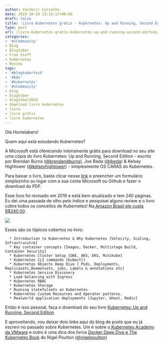 ```yaml
---
author: Valdecir Carvalho
date: 2019-10-29 13:15:17+00:00
draft: false
title: 'Livro Kubernetes grátis - Kubernetes: Up and Running, Second Edition'
type: post
url: /livro-kubernetes-gratis-kubernetes-up-and-running-second-edition/
categories:
- '#vCommunity'
- Blog
- Blogtober
- Free Stuff
- Kubernetes
- Review
tags:
- '#blogtobertech'
- '#k8s'
- '#kubernetes'
- '#vCommunity'
- blog
- blogtober
- blogtober2019
- download livro kubernetes
- livro
- livro grátis
- livro kubernetes
---
```


Olá Homelabers!

Quem aqui está estudando Kubernetes?

A Microsoft está oferecendo inteiramente grátis para download no seu site uma cópia do livro Kubernetes: Up and Running, Second Edition - escrito por Brendan Burns ([@brendandburns](https://twitter.com/brendandburns)), Joe Beda ([@jbeda](https://twitter.com/jbeda)) & Kelsey Hightower ([@kelseyhightower](https://twitter.com/kelseyhightower)) - simplesmente OS CARAS do Kubernetes.

Para baixar o livro, basta clicar nesse [link](https://azure.microsoft.com/en-us/resources/kubernetes-up-and-running/) e preencher um formulário simplezinho ou logar com a sua conta Microsoft ou Github e fazer o download do PDF.

Esse livro foi revisado em 2019 e está bem atualizado e tem 240 páginas. Eu dei uma passada de olho pelo índice e pesquisei alguns review e o livro cobre todos os conceitos de Kubernetes! Na[ Amazon Brasil ele custa R$240,00](https://www.amazon.com.br/Kubernetes-Up-Running-Brendan-Burns/dp/1492046531).

[![](/imagens/2019/10/livro-gratis-Kubernetes-Up-and-Running-Second-Edition-Microsoft-644x508.png)
](https://clouddamcdnprodep.azureedge.net/gdc/gdckTlBtc/original)

Esses são os tópicos cobertos no livro:




      * Introduction to Kubernetes & Why Kubernetes [Velocity, Scaling, Infrastrucutre]
      * Key container concepts [Images, Docker, Multistage Build, Container Security]
      * Kubernetes Cluster Setup [GKE, AKS, EKS, Minikube]
      * Kubernetes CLI commands [kubectl]
      * Kubernetes Objects Deep Dive [ Pods, Deployments, Replicasets,Deamonsets, jobs, Labels & annotations etc]
      * Kubernetes Service Discovery
      * Load balancing with Ingress
      * Kubernetes RBAC
      * Kubernetes Storage
      * Running statefulsets on Kubernetes
      * Kubernetes Custom Resources and Operator patterns.
      * Realworld application deployments [Jupyter, Ghost, Redis]


Então é isso pessoal, faça o download do seu livro [Kubernetes: Up and Running, Second Edition](https://azure.microsoft.com/en-us/resources/kubernetes-up-and-running/)

E aproveitando, vou deixar dois links aqui do blog de posts que eu já escrevi no passado sobre Kubernetes. Um é sobre o[ Kubernetes Academy da VMware](http://homelaber.com.br/curso-kubernetes-gratis-kubernetes-academy-by-vmware/) e outro é uma dica dos livros [Docker Deep Dive e The Kubernetes Book](http://homelaber.com.br/livros-docker-deep-dive-e-the-kubernetes-book-nigel-poulton/) do Nigel Poulton ([@nigelpoulton](https://twitter.com/nigelpoulton))
